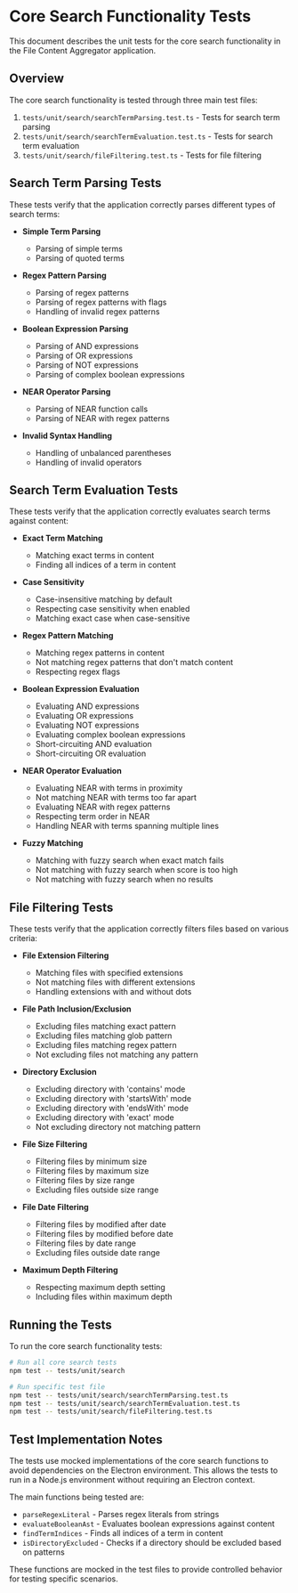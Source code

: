 # Core Search Functionality Tests

This document describes the unit tests for the core search functionality in the File Content Aggregator application.

## Overview

The core search functionality is tested through three main test files:

1. `tests/unit/search/searchTermParsing.test.ts` - Tests for search term parsing
2. `tests/unit/search/searchTermEvaluation.test.ts` - Tests for search term evaluation
3. `tests/unit/search/fileFiltering.test.ts` - Tests for file filtering

## Search Term Parsing Tests

These tests verify that the application correctly parses different types of search terms:

- **Simple Term Parsing**
  - Parsing of simple terms
  - Parsing of quoted terms

- **Regex Pattern Parsing**
  - Parsing of regex patterns
  - Parsing of regex patterns with flags
  - Handling of invalid regex patterns

- **Boolean Expression Parsing**
  - Parsing of AND expressions
  - Parsing of OR expressions
  - Parsing of NOT expressions
  - Parsing of complex boolean expressions

- **NEAR Operator Parsing**
  - Parsing of NEAR function calls
  - Parsing of NEAR with regex patterns

- **Invalid Syntax Handling**
  - Handling of unbalanced parentheses
  - Handling of invalid operators

## Search Term Evaluation Tests

These tests verify that the application correctly evaluates search terms against content:

- **Exact Term Matching**
  - Matching exact terms in content
  - Finding all indices of a term in content

- **Case Sensitivity**
  - Case-insensitive matching by default
  - Respecting case sensitivity when enabled
  - Matching exact case when case-sensitive

- **Regex Pattern Matching**
  - Matching regex patterns in content
  - Not matching regex patterns that don't match content
  - Respecting regex flags

- **Boolean Expression Evaluation**
  - Evaluating AND expressions
  - Evaluating OR expressions
  - Evaluating NOT expressions
  - Evaluating complex boolean expressions
  - Short-circuiting AND evaluation
  - Short-circuiting OR evaluation

- **NEAR Operator Evaluation**
  - Evaluating NEAR with terms in proximity
  - Not matching NEAR with terms too far apart
  - Evaluating NEAR with regex patterns
  - Respecting term order in NEAR
  - Handling NEAR with terms spanning multiple lines

- **Fuzzy Matching**
  - Matching with fuzzy search when exact match fails
  - Not matching with fuzzy search when score is too high
  - Not matching with fuzzy search when no results

## File Filtering Tests

These tests verify that the application correctly filters files based on various criteria:

- **File Extension Filtering**
  - Matching files with specified extensions
  - Not matching files with different extensions
  - Handling extensions with and without dots

- **File Path Inclusion/Exclusion**
  - Excluding files matching exact pattern
  - Excluding files matching glob pattern
  - Excluding files matching regex pattern
  - Not excluding files not matching any pattern

- **Directory Exclusion**
  - Excluding directory with 'contains' mode
  - Excluding directory with 'startsWith' mode
  - Excluding directory with 'endsWith' mode
  - Excluding directory with 'exact' mode
  - Not excluding directory not matching pattern

- **File Size Filtering**
  - Filtering files by minimum size
  - Filtering files by maximum size
  - Filtering files by size range
  - Excluding files outside size range

- **File Date Filtering**
  - Filtering files by modified after date
  - Filtering files by modified before date
  - Filtering files by date range
  - Excluding files outside date range

- **Maximum Depth Filtering**
  - Respecting maximum depth setting
  - Including files within maximum depth

## Running the Tests

To run the core search functionality tests:

```bash
# Run all core search tests
npm test -- tests/unit/search

# Run specific test file
npm test -- tests/unit/search/searchTermParsing.test.ts
npm test -- tests/unit/search/searchTermEvaluation.test.ts
npm test -- tests/unit/search/fileFiltering.test.ts
```

## Test Implementation Notes

The tests use mocked implementations of the core search functions to avoid dependencies on the Electron environment. This allows the tests to run in a Node.js environment without requiring an Electron context.

The main functions being tested are:

- `parseRegexLiteral` - Parses regex literals from strings
- `evaluateBooleanAst` - Evaluates boolean expressions against content
- `findTermIndices` - Finds all indices of a term in content
- `isDirectoryExcluded` - Checks if a directory should be excluded based on patterns

These functions are mocked in the test files to provide controlled behavior for testing specific scenarios.
